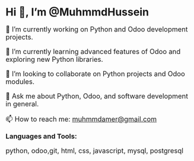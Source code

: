 # Hi 👋, I’m @MuhmmdHussein

<p style="font-size: 18px;">🔭 I’m currently working on Python and Odoo development projects.</p>

<p style="font-size: 18px;">🌱 I’m currently learning advanced features of Odoo and exploring new Python libraries.</p>

<p style="font-size: 18px;">👯 I’m looking to collaborate on Python projects and Odoo modules.</p>

<p style="font-size: 18px;">💬 Ask me about Python, Odoo, and software development in general.</p>

<p style="font-size: 18px;">📫 How to reach me: <a href="mailto:muhmmdamer@gmail.com">muhmmdamer@gmail.com</a></p>

<p style="font-size: 18px;"><strong>Languages and Tools:</strong></p>
<p style="font-size: 18px;">
python, odoo,git, html, css, javascript, mysql, postgresql
